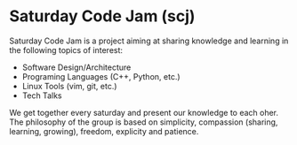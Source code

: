 Saturday Code Jam (scj)
===

Saturday Code Jam is a project aiming at sharing knowledge and learning in the following topics of interest:
* Software Design/Architecture
* Programing Languages (C++, Python, etc.)
* Linux Tools (vim, git, etc.)
* Tech Talks

We get together every saturday and present our knowledge to each oher. The philosophy of the group is based on simplicity, compassion (sharing, learning, growing), freedom, explicity and patience.
